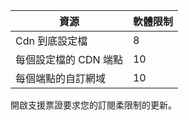 
資源 | 軟體限制
---------|-----------
Cdn 到底設定檔 | 8
每個設定檔的 CDN 端點 | 10
每個端點的自訂網域 | 10 

開啟支援票證要求您的訂閱柔限制的更新。
